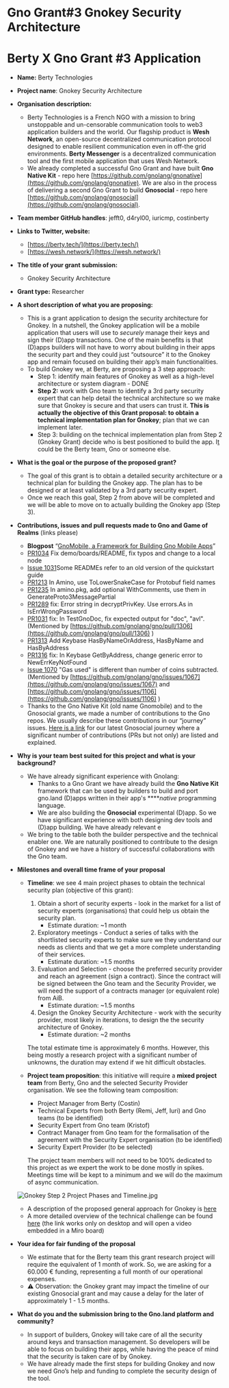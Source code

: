 # Gno Grant#3 Gnokey Security Architecture

# Berty X Gno Grant #3 Application

- **Name:** Berty Technologies
- **Project name**: Gnokey Security Architecture
- **Organisation description:**
    - Berty Technologies is a French NGO with a mission to bring unstoppable and un-censorable communication tools to web3 application builders and the world. Our flagship product is **Wesh Network**, an open-source decentralized communication protocol designed to enable resilient communication even in off-the grid environments. **Berty Messenger** is a decentralized communication tool and the first mobile application that uses Wesh Network.
    - We already completed a successful Gno Grant and have built **Gno Native Kit** - repo here [https://github.com/gnolang/gnonative](https://github.com/gnolang/gnonative). We are also in the process of delivering a second Gno Grant to build **Gnosocial** - repo here [https://github.com/gnolang/gnosocial](https://github.com/gnolang/gnosocial).
- **Team member GitHub handles**: jefft0, d4ryl00, iuricmp, costinberty
- **Links to Twitter, website:**
    - [https://berty.tech/](https://berty.tech/)
    - [https://wesh.network/](https://wesh.network/)
- **The title of your grant submission:**
    - Gnokey Security Architecture
- **Grant type:** Researcher
- **A short description of what you are proposing:**
    - This is a grant application to design the security architecture for Gnokey. In a nutshell, the Gnokey application will be a mobile application that users will use to *securely* manage their keys and sign their (D)app transactions. One of the main benefits is that (D)apps builders will not have to worry about building in their apps the security part and they could just “outsource” it to the Gnokey app and remain focused on building their app’s main functionalities.
    - To build Gnokey we, at Berty, are proposing a 3 step approach:
        - Step 1: identify main features of Gnokey as well as a high-level architecture or system diagram - DONE
        - **Step 2:** work with Gno team to identify a 3rd party security expert that can help detail the technical architecture so we make sure that Gnokey is secure and that users can trust it. **This is actually the objective of this Grant proposal: to obtain a technical implementation plan for Gnokey**; plan that we can implement later.
        - Step 3: building on the technical implementation plan from Step 2 (Gnokey Grant) decide who is best positioned to build the app. I[t](http://app.It) could be the Berty team, Gno or someone else.
- **What is the goal or the purpose of the proposed grant?**
    - The goal of this grant is to obtain a detailed security architecture or a technical plan for building the Gnokey app. The plan has to be designed or at least validated by a 3rd party security expert.
    - Once we reach this goal, Step 2 from above will be completed and we will be able to move on to actually building the Gnokey app (Step 3).
- **Contributions, issues and pull requests made to Gno and Game of Realms** (links please)
    - **Blogpost** “[GnoMobile, a Framework for Building Gno Mobile Apps](https://test3.gno.land/r/gnoland/blog:p/gnomobile)”
    - [PR1034](https://github.com/gnolang/gno/pull/1034) Fix demo/boards/README, fix typos and change to a local node
    - [Issue 1031](https://github.com/gnolang/gno/issues/1031)Some READMEs refer to an old version of the quickstart guide
    - [PR1213](https://github.com/gnolang/gno/pull/1213) In Amino, use ToLowerSnakeCase for Protobuf field names
    - [PR1235](https://github.com/gnolang/gno/pull/1235) In amino.pkg, add optional WithComments, use them in GenerateProto3MessagePartial
    - [PR1289](https://github.com/gnolang/gno/pull/1289) fix: Error string in decryptPrivKey. Use errors.As in IsErrWrongPassword
    - [PR1031](https://github.com/gnolang/gno/pull/1301) fix: In TestGnoDoc, fix expected output for "doc", "avl". (Mentioned by [https://github.com/gnolang/gno/pull/1306](https://github.com/gnolang/gno/pull/1306) )
    - [PR1313](https://github.com/gnolang/gno/pull/1313) Add Keybase HasByNameOrAddress, HasByName and HasByAddress
    - [PR1316](https://github.com/gnolang/gno/pull/1316) fix: In Keybase GetByAddress, change generic error to NewErrKeyNotFound
    - [Issue 1070](https://github.com/gnolang/gno/issues/1070) "Gas used" is different than number of coins subtracted. (Mentioned by [https://github.com/gnolang/gno/issues/1067](https://github.com/gnolang/gno/issues/1067) and [https://github.com/gnolang/gno/issues/1106](https://github.com/gnolang/gno/issues/1106) )
    - Thanks to the Gno Native Kit (old name Gnomobile) and to the Gnosocial grants, we made a number of contributions to the Gno repos. We usually describe these contributions in our “journey” issues. [Here is a link](https://github.com/gnolang/hackerspace/issues/51) for our latest Gnosocial journey where a significant number of contributions (PRs but not only) are listed and explained.
- **Why is your team best suited for this project and what is your background?**
    - We have already significant experience with Gnolang:
        - Thanks to a Gno Grant we have already build the **Gno Native Kit** framework that can be used by builders to build and port gno.land (D)apps written in their app's *****native* programming language.
        - We are also building the **Gnosocial** experimental (D)app. So we have significant experience with both designing dev tools and (D)app building. We have already relevant e
    - We bring to the table both the builder perspective and the technical enabler one. We are naturally positioned to contribute to the design of Gnokey and we have a history of successful collaborations with the Gno team.
- **Milestones and overall time frame of your proposal**
    - **Timeline**: we see 4 main project phases to obtain the technical security plan (objective of this grant):
        1. Obtain a short of security experts - look in the market for a list of security experts (organisations) that could help us obtain the security plan.
            - Estimate duration: ~1 month
        2. Exploratory meetings - Conduct a series of talks with the shortlisted security experts to make sure we they understand our needs as clients and that we get a more complete understanding of their services.
            - Estimate duration: ~1.5 months
        3. Evaluation and Selection - choose the preferred security provider and reach an agreement (sign a contract). Since the contract will be signed between the Gno team and the Security Provider, we will need the support of a contracts manager (or equivalent role) from AiB.
            - Estimate duration: ~1.5 months
        4. Design the Gnokey Security Architecture - work with the security provider, most likely in iterations, to design the the security architecture of Gnokey.
            - Estimate duration: ~2 months
        
        The total estimate time is approximately 6 months. However, this being mostly a research project with a significant number of unknowns, the duration may extend if we hit difficult obstacles. 
        
    - **Project team proposition**: this initiative will require a **mixed project team** from Berty, Gno and the selected Security Provider organisation. We see the following team composition:
        - Project Manager from Berty (Costin)
        - Technical Experts from both Berty (Remi, Jeff, Iuri) and Gno teams (to be identified)
        - Security Expert from Gno team (Kristof)
        - Contract Manager from Gno team for the formalisation of the agreement with the Security Expert organisation (to be identified)
        - Security Expert Provider (to be selected)
        
        The project team members will not need to be 100% dedicated to this project as we expert the work to be done mostly in spikes. Meetings time will be kept to a minimum and we will do the maximum of async communication.
        
    
    ![Gnokey Step 2 Project Phases and Timeline.jpg](Gnokey-Step-2-Project-Phases-and-Timeline.jpg)
    
    - A description of the proposed general approach for Gnokey is [here](https://www.loom.com/share/27b0aaf07d2c4141bbf753efa5b2e189)
    - A more detailed overview of the technical challenge can be found [here](https://miro.com/app/board/uXjVN3d9Pts=/?playRecording=3439faf7-4413-4ebb-9d36-51aac2be588b) (the link works only on desktop and will open a video embedded in a Miro board)
- **Your idea for fair funding of the proposal**
    - We estimate that for the Berty team this grant research project will require the equivalent of 1 month of work. So, we are asking for a 60.000 € funding, representing a full month of our operational expenses.
    - ⚠️ Observation: the Gnokey grant may impact the timeline of our existing Gnosocial grant and may cause a delay for the later of approximately 1 - 1.5 months.
- **What do you and the submission bring to the Gno.land platform and community?**
    - In support of builders, Gnokey will take care of all the security around keys and transaction management. So developers will be able to focus on building their apps, while having the peace of mind that the security is taken care of by Gnokey.
    - We have already made the first steps for building Gnokey and now we need Gno’s help and funding to complete the security design of the tool.
